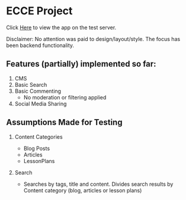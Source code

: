 ECCE Project
============

Click [Here](https://ecc-test.herokuapp.com/) to view the app on the test server.

Disclaimer: No attention was paid to design/layout/style. The focus has been backend functionality.

Features (partially) implemented so far:
----------------------------
1. CMS
2. Basic Search
3. Basic Commenting
	* No moderation or filtering applied
4. Social Media Sharing

Assumptions Made for Testing
----------------------------
1. Content Categories
	* Blog Posts
	* Articles
	* LessonPlans

2. Search
	* Searches by tags, title and content. Divides search results by Content category (blog, articles or lesson plans)





